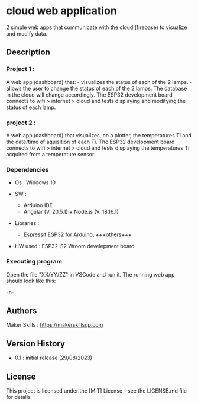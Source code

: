 # cloud web application

2 simple web apps that communicate with the cloud (firebase) to visualize and modify data. 

## Description

### Project 1 :
A web app (dashboard) that:
    - visualizes the status of each of the 2 lamps.
    - allows the user to change the status of each of the 2 lamps. The database in the cloud will change accordingly.
The ESP32 development board connects to wifi > internet > cloud and tests displaying and modifying the status of each lamp. 

### project 2 : 
A web app (dashboard) that visualizes, on a plotter, the temperatures Ti and the date/time of aquisition of each Ti. 
The ESP32 development board connects to wifi > internet > cloud and tests displaying the temperatures Ti acquired from a temperature sensor.

### Dependencies 

- Os : Windows 10

- SW :
    - Arduino IDE
    - Angular (V. 20.5.1) + Node.js (V. 18.16.1)

- Libraries : 
    - Espressif ESP32 for Arduino, +++others+++ 

- HW used : ESP32-S2 Wroom develepment board

### Executing program

Open the file "XX/YY/ZZ" in VSCode  and run it. The running web app should look like this:

-o-

## Authors

Maker Skills : https://makerskillsup.com

## Version History

- 0.1 : initial release (29/08/2023)

## License

This project is licensed under the [MIT] License - see the LICENSE.md file for details
